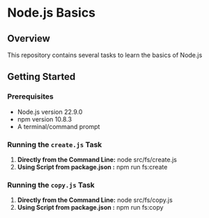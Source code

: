 # Node.js Basics

## Overview
This repository contains several tasks to learn the basics of Node.js

## Getting Started

### Prerequisites
- Node.js version 22.9.0
- npm version 10.8.3
- A terminal/command prompt

### Running the `create.js` Task
1. **Directly from the Command Line:**
   node src/fs/create.js
2. **Using Script from package.json :**
   npm run fs:create

### Running the `copy.js` Task
1. **Directly from the Command Line:**
   node src/fs/copy.js
2. **Using Script from package.json :**
  npm run fs:copy